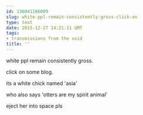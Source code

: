 ```yaml
---
id: 136041186009
slug: white-ppl-remain-consistently-gross-click-on
type: text
date: 2015-12-27 14:21:11 GMT
tags:
- transmissions from the void
title: ''
---
```


white ppl remain consistently gross.

click on some blog.

its a white chick named 'asia'

who also says 'otters are my spirit animal'

eject her into space pls